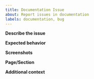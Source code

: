 ```yaml
---
title: Documentation Issue
about: Report issues in documentation
labels: documentation, bug
---
```


**Describe the issue**

<!-- A clear and concise description of the documentation problem.  -->

**Expected behavior**

<!-- A clear and concise description of what the documentation should say or how it should be presented. -->

**Screenshots**

<!-- If applicable, add screenshots of the relevant documentation pages. -->

**Page/Section**

<!-- Specify the specific page or section of the documentation where the issue occurs. -->

**Additional context**

<!-- Add any other relevant information here. -->
